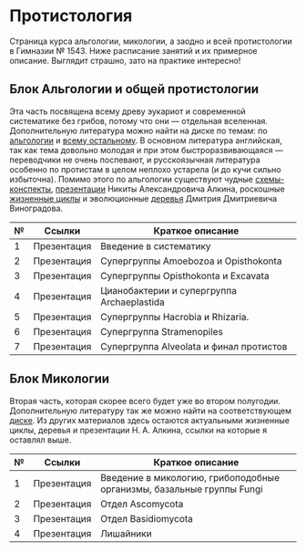 # Протистология

Страница курса альгологии, микологии, а заодно и всей протистологии в Гимназии № 1543. Ниже расписание занятий и их примерное описание. Выглядит страшно, зато на практике интересно! 

## Блок Альгологии и общей протистологии

Эта часть посвящена всему древу эукариот и современной систематике без грибов, потому что они — отдельная вселенная. Дополнительную литература можно найти на диске по темам: по [альгологии](https://disk.yandex.ru/d/rsVhL0oTbQ1gIA) и [всему остальному](https://disk.yandex.ru/d/05C96DIuoyT1kw). В основном литература английская, так как тема довольно молодая и при этом быстроразвивающаяся — переводчики не очень поспевают, и русскоязычная литература особенно по протистам в целом неплохо устарела (и до кучи сильно избыточна). Помимо этого по альгологии существуют чудные [схемы-конспекты](https://vk.com/wall-93139590_3637), [презентации](https://disk.yandex.ru/d/Lr-NtEc1aBNtnQ) Никиты Александровича Алкина, роскошные [жизненные циклы](https://disk.yandex.ru/d/Oi78koAjcBpBfg) и эволюционные [деревья](https://disk.yandex.ru/d/Dm4B2so9mS7WDg) Дмитрия Дмитриевича Виноградова.

| № | Ссылки | Краткое описание | 
| ----------- | ----------- | ----------- | 
| 1 | Презентация | Введение в систематику | 
| 2 | Презентация | Супергруппы Amoebozoa и Opisthokonta | 
| 3 | Презентация | Супергруппы Opisthokonta и Excavata | 
| 4 | Презентация | Цианобактерии и супергруппа Archaeplastida | 
| 5 | Презентация | Супергруппы Hacrobia и Rhizaria. | 
| 6 | Презентация | Супергруппа Stramenopiles | 
| 7 | Презентация | Супергруппа Alveolata и финал протистов | 

 ## Блок Микологии

Вторая часть, которая скорее всего будет уже во втором полугодии. Дополнительную литературу так же можно найти на соответствующем [диске](https://disk.yandex.ru/d/b-XGSK4ACbOysQ). Из других материалов здесь остаются актуальными жизненные циклы, деревья и презентации Н. А. Алкина, ссылки на которые я оставлял выше. 

| № | Ссылки | Краткое описание | 
| ----------- | ----------- | ----------- |
| 1 | Презентация | Введение в микологию, грибоподобные организмы, базальные группы Fungi | 
| 2 | Презентация | Отдел Ascomycota | 
| 3 | Презентация | Отдел Basidiomycota | 
| 4 | Презентация | Лишайники | 
